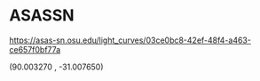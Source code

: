 # ASASSN

https://asas-sn.osu.edu/light_curves/03ce0bc8-42ef-48f4-a463-ce657f0bf77a


(90.003270 , -31.007650)

